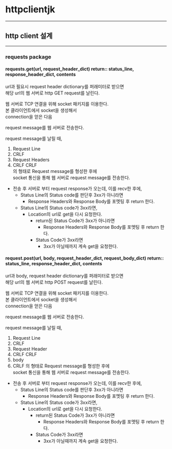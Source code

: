 # httpclientjk
----

## http client 설계
---
### requests package  
#### requests.get(url, request\_header\_dict)  return:: status\_line, response\_header\_dict, contents  

url과 필요시 request header dictionary를 퍼래미터로 받으면  
해당 url의 웹 서버로 http GET request를 날린다.  

웹 서버로 TCP 연결을 위해 socket 패키지를 이용한다.  
본 클라이언트에서 socket을 생성해서  
connection을 얻은 다음  

request message를 웹 서버로 전송한다.  

request message를 날릴 때,  
1. Request Line  
2. CRLF  
3. Request Headers  
4. CRLF CRLF  
의 형태로 Request message를 형성한 후에  
socket 통신을 통해 웹 서버로 request message를 전송한다.  

- 전송 후 서버로 부터 request response가 오는데, 이를 recv한 후에,  
  - Status Line의 Status code를 판단후 3xx가 아니라면  
    - Response Headers와 Response Body를 포멧팅 후 return 한다.  
  - Status Line의 Status code가 3xx라면,  
    - Location의 url로 get을 다시 요청한다.
      - return된 Status Code가 3xx가 아니라면
        - Response Headers와 Response Body를 포멧팅 후 return 한다.
      - Status Code가 3xx라면
        - 3xx가 아닐때까지 계속 get을 요청한다.  

#### request.post(url, body, request\_header\_dict, request\_body\_dict)  return::  status\_line, response\_header\_dict, contents
url과 body, request header dictionary를 퍼래미터로 받으면  
해당 url의 웹 서버로 http POST request를 날린다.  

웹 서버로 TCP 연결을 위해 socket 패키지를 이용한다.  
본 클라이언트에서 socket을 생성해서  
connection을 얻은 다음  

request message를 웹 서버로 전송한다.  

request message를 날릴 때,  
1. Request Line  
2. CRLF 
3. Request Header  
4. CRLF CRLF 
6. body  
7. CRLF
의 형태로 Request message를 형성한 후에  
socket 통신을 통해 웹 서버로 request message를 전송한다.  

- 전송 후 서버로 부터 request response가 오는데, 이를 recv한 후에,  
  - Status Line의 Status code를 판단후 3xx가 아니라면  
    - Response Headers와 Response Body를 포멧팅 후 return 한다.  
  - Status Line의 Status code가 3xx라면,  
    - Location의 url로 get을 다시 요청한다.
      - return된 Status Code가 3xx가 아니라면
        - Response Headers와 Response Body를 포멧팅 후 return 한다.
      - Status Code가 3xx라면
        - 3xx가 아닐때까지 계속 get을 요청한다.